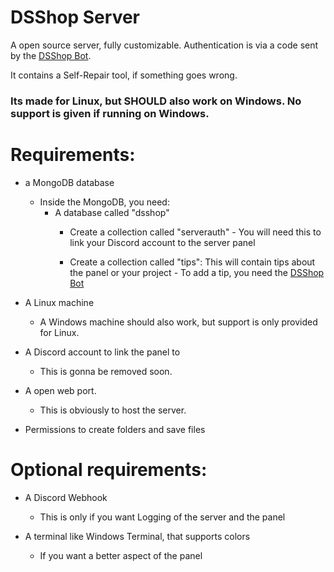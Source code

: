 # DSShop Server

A open source server, fully customizable.
Authentication is via a code sent by the [DSShop Bot](https://github.com/DSShop/DSShop-Bot).

It contains a Self-Repair tool, if something goes wrong.

### Its made for Linux, but SHOULD also work on Windows. No support is given if running on Windows.

# Requirements:

- a MongoDB database
    - Inside the MongoDB, you need:
        - A database called "dsshop"
            - Create a collection called "serverauth" - You will need this to link your Discord account to the server panel

            - Create a collection called "tips": This will contain tips about the panel or your project - To add a tip, you need the [DSShop Bot](https://github.com/DSShop/DSShop-Bot)

- A Linux machine
    - A Windows machine should also work, but support is only provided for Linux.

- A Discord account to link the panel to
    - This is gonna be removed soon.

- A open web port.
    - This is obviously to host the server.

- Permissions to create folders and save files


# Optional requirements:

- A Discord Webhook
    - This is only if you want Logging of the server and the panel

- A terminal like Windows Terminal, that supports colors
    - If you want a better aspect of the panel

